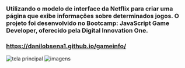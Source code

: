### Utilizando o modelo de interface da Netflix para criar uma página que exibe informações sobre determinados jogos. O projeto foi desenvolvido no Bootcamp: JavaScript Game Developer, oferecido pela Digital Innovation One.

### https://danilobsena1.github.io/gameinfo/

![tela principal](https://user-images.githubusercontent.com/68260255/139312158-95939daf-b1ba-496d-a99e-e26f892e8365.png)
![imagens](https://user-images.githubusercontent.com/68260255/139319513-124e71ac-6a81-4e4b-a2f9-976613d938b8.png)


